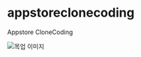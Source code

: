 # appstoreclonecoding

Appstore CloneCoding

![목업 이미지](https://user-images.githubusercontent.com/33992757/87610236-cb8b6a00-c73f-11ea-9697-e8debfa4c514.PNG)
